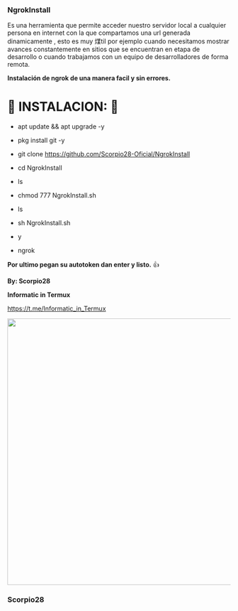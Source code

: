### NgrokInstall

Es una herramienta que permite acceder nuestro servidor local a cualquier persona en internet con la que compartamos una url generada dinamicamente , esto es muy 煤til por ejemplo cuando necesitamos mostrar avances constantemente en sitios que se encuentran en etapa de desarrollo o cuando trabajamos con un equipo de desarrolladores de forma remota.

__Instalación de ngrok de una manera facil y sin errores.__

# 🦂 INSTALACION: 🦂

* apt update && apt upgrade -y

* pkg install git -y

* git clone https://github.com/Scorpio28-Oficial/NgrokInstall

* cd NgrokInstall

* ls

* chmod 777 NgrokInstall.sh

* ls

* sh NgrokInstall.sh

* y

* ngrok

__Por ultimo pegan su autotoken dan enter y listo.__ 👍

__By: Scorpio28__

__Informatic in Termux__

https://t.me/Informatic_in_Termux

<p align="center">
	<img src="https://i.imgur.com/yk5huYn.jpg" width="600px">
</p>

### Scorpio28
